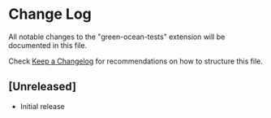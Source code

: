 # Change Log

All notable changes to the "green-ocean-tests" extension will be documented in this file.

Check [Keep a Changelog](http://keepachangelog.com/) for recommendations on how to structure this file.

## [Unreleased]

- Initial release